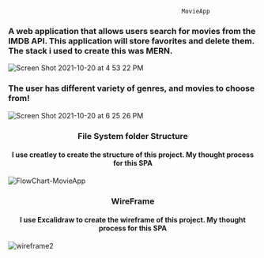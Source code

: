                                                      MovieApp 


<h3 align='left' > A web application that allows users search for movies from the IMDB API. This application will store favorites and delete them. The stack i used to create this was MERN. </h3>


![Screen Shot 2021-10-20 at 4 53 22 PM](https://user-images.githubusercontent.com/69587570/138180558-5e9c31ea-a585-41cf-a8e4-cb4dd67f508a.png)

<h3 align='left'>The user has  different variety of genres, and movies to choose from!</h3>


![Screen Shot 2021-10-20 at 6 25 26 PM](https://user-images.githubusercontent.com/69587570/138181999-357493f6-c006-466d-99e2-7ac848f8a3aa.png)


<h3 align='center'> File System folder Structure </h3>

<h4 align="center"> I use creatley to create the structure of this project. My thought process for this SPA </h4>

![FlowChart-MovieApp](https://user-images.githubusercontent.com/69587570/138198048-610daca4-d8e4-468b-a408-9cf06a0a936d.jpg)

<h3 align='center'> WireFrame </h3>
<h4 align="center"> I use Excalidraw to create the wireframe of this project. My thought process for this SPA </h4>

![wireframe2](https://user-images.githubusercontent.com/69587570/138344749-da70fcb0-7f5e-409d-84a5-6c0515741b05.png)

